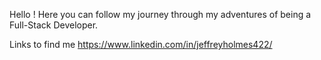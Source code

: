 Hello !
 Here you can follow my journey through my adventures of being a Full-Stack Developer.
 
 Links to find me
 https://www.linkedin.com/in/jeffreyholmes422/
 
 
